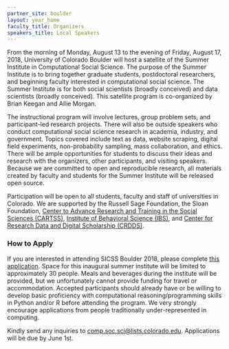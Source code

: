 ```yaml
---
partner_site: boulder
layout: year_home
faculty_title: Organizers
speakers_title: Local Speakers
---
```


From the morning of Monday, August 13 to the evening of Friday, August 17, 2018, University of Colorado Boulder will host a satellite of the Summer Institute in Computational Social Science. The purpose of the Summer Institute is to bring together graduate students, postdoctoral researchers, and beginning faculty interested in computational social science. The Summer Institute is for both social scientists (broadly conceived) and data scientists (broadly conceived). This satellite program is co-organized by Brian Keegan and Allie Morgan.

The instructional program will involve lectures, group problem sets, and participant-led research projects. There will also be outside speakers who conduct computational social science research in academia, industry, and government. Topics covered include text as data, website scraping, digital field experiments, non-probability sampling, mass collaboration, and ethics. There will be ample opportunities for students to discuss their ideas and research with the organizers, other participants, and visiting speakers. Because we are committed to open and reproducible research, all materials created by faculty and students for the Summer Institute will be released open source.

Participation will be open to all students, faculty and staff of universities in Colorado. We are supported by the Russell Sage Foundation, the Sloan Foundation, [Center to Advance Research and Training in the Social Sciences (CARTSS)](https://www.colorado.edu/cartss/), [Institute of Behavioral Science (IBS)](https://behavioralscience.colorado.edu), and [Center for Research Data and Digital Scholarship (CRDDS)](https://www.colorado.edu/crdds/).

### How to Apply
 
If you are interested in attending SICSS Boulder 2018, please complete [this application](https://goo.gl/forms/Xr8e6tbk5c5kfQm62). Space for this inaugural summer institute will be limited to approximately 30 people. Meals and beverages during the institute will be provided, but we unfortunately cannot provide funding for travel or accommodation. Accepted participants should already have or be willing to develop basic proficiency with computational reasoning/programming skills in Python and/or R before attending the program. We very strongly encourage applications from people traditionally under-represented in computing.

Kindly send any inquiries to [comp.soc.sci@lists.colorado.edu](mailto:comp.soc.sci@lists.colorado.edu). Applications will be due by June 1st.
